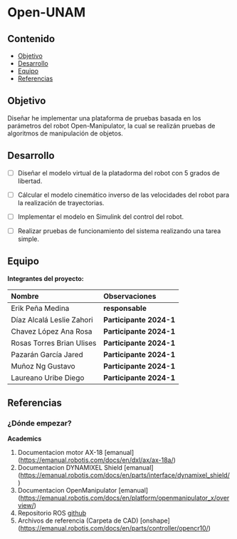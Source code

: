 # Open-UNAM

## Contenido

- [Objetivo](#objetivo)
- [Desarrollo](#desarrollo)
- [Equipo](#equipo)
- [Referencias](#referencias)

## Objetivo

Diseñar he implementar una plataforma de pruebas basada en los parámetros del robot Open-Manipulator, la cual se realizán pruebas de algoritmos de manipulación de objetos.

## Desarrollo

- [ ] Diseñar el modelo virtual de la platadorma del robot con 5 grados de libertad.
- [ ] Cálcular el modelo cinemático inverso de las velocidades del robot para la realización de trayectorias.
- [ ] Implementar el modelo en Simulink del control del robot.
- [ ] Realizar pruebas de funcionamiento del sistema realizando una tarea simple.


	
## Equipo

**Integrantes del proyecto:**

| Nombre | Observaciones |
| :----------| :----------- |
| Erik Peña Medina | **responsable** |
| Díaz Alcalá Leslie Zahori | **Participante 2024-1** | 
| Chavez López Ana Rosa | **Participante 2024-1** |
| Rosas Torres Brian Ulises | **Participante 2024-1** |
| Pazarán García Jared | **Participante 2024-1** |
| Muñoz Ng Gustavo  | **Participante 2024-1** |
| Laureano Uribe Diego  | **Participante 2024-1** |



## Referencias

### ¿Dónde empezar?

**Academics**

1. Documentacion motor AX-18 [emanual] (https://emanual.robotis.com/docs/en/dxl/ax/ax-18a/)
2. Documentacion DYNAMIXEL Shield [emanual] (https://emanual.robotis.com/docs/en/parts/interface/dynamixel_shield/)
3. Documentacion OpenManipulator [emanual] (https://emanual.robotis.com/docs/en/platform/openmanipulator_x/overview/)
4. Repositorio ROS [github](https://github.com/ROBOTIS-GIT/open_manipulator/tree/master)
5. Archivos de referencia (Carpeta de CAD) [onshape] (https://emanual.robotis.com/docs/en/parts/controller/opencr10/)
